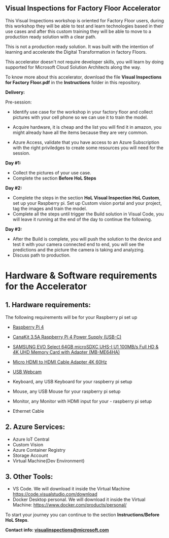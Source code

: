 ## **Visual Inspections for Factory Floor Accelerator**

This Visual Inspections workshop is oriented for Factory Floor users, during this workshop they will be able to test and learn technologies based in their use cases and after this custom training they will be able to move to a production ready solution with a clear path. 

This is not a production ready solution. It was built with the intention of learning and accelerate the Digital Transformation in factory Floors. 


This accelerator doesn't not require developer skills, you will learn by doing supported for Microsoft Cloud Solution Architects along the way. 

To know more about this accelerator, download the file **Visual Inspections for Factory Floor.pdf** in the **Instructions** folder in this repository.


**Delivery:**

Pre-session:

- Identify use case for the workshop in your factory floor and collect pictures with your cell phone so we can use it to train the model.

- Acquire hardware, it is cheap and the list you will find it in amazon, you might already have all the items because they are very common.

- Azure Access, validate that you have access to an Azure Subscription with the right priviledges to create some resources you will need for the session.

**Day #1:**
- Collect the pictures of your use case.
- Complete the section **Before HoL Steps**


**Day #2:**
- Complete the steps in the section **HoL Visual Inspection HoL Custom**, set up your Raspberry pi. Set up Custom vision portal and your project, tag the images and train the model.
- Complete all the steps until trigger the Build solution in Visual Code, you will leave it running at the end of the day to continue the following.

**Day #3:**
- After the Build is complete, you will push the solution to the device and test it with your camera connected end to end, you will see the predictions and the picture the camera is taking and analyzing.
- Discuss path to production.

# Hardware & Software requirements for the Accelerator

## 1. Hardware requirements:
The following requirements will be for your Raspberry pi set up

- <a href="https://www.amazon.com/Raspberry-Pi-Computer-Suitable-Workstation/dp/B0899VXM8F/ref=sr_1_3?keywords=raspberry+pi+4+8gb&qid=1647631122&sprefix=raspbe%2Caps%2C299&sr=8-3">Raspberry Pi 4</a>


- <a href=">https://www.amazon.com/CanaKit-Raspberry-Power-Supply-USB-C/dp/B07TYQRXTK/ref=pd_day0fbt_img_1/130-9714781-1818961?pd_rd_w=Zws3A&pf_rd_p=bcb8482a-3db5-4b0b-9f15-b86e24acdb00&pf_rd_r=YBM58ZGJHTBQM0AM6SAZ&pd_rd_r=ca8f3c9c-a678-4ffa-a3d8-b32757872561&pd_rd_wg=CTO8L&pd_rd_i=B07TYQRXTK&psc=1">CanaKit 3.5A Raspberry Pi 4 Power Supply (USB-C)</a>


- <a href="https://www.amazon.com/SAMSUNG-Select-microSDXC-Adapter-MB-ME64HA/dp/B08879MG33/ref=sr_1_9?crid=R593LIS0AR5N&keywords=samsung+64+sd+card&qid=1647631833&s=electronics&sprefix=samsung+64+sd+card%2Celectronics%2C87&sr=1-9">SAMSUNG EVO Select 64GB microSDXC UHS-I U1 100MB/s Full HD & 4K UHD Memory Card with Adapter (MB-ME64HA)</a>


- <a href="https://www.amazon.com/UGREEN-Adapter-Ethernet-Compatible-Raspberry/dp/B06WWQ7KLV/ref=sr_1_3?keywords=micro+hdmi+to+hdmi&qid=1647632043&s=electronics&sprefix=micro+hdmi%2Celectronics%2C177&sr=1-3">Micro HDMI to HDMI Cable Adapter 4K 60Hz</a>

- <a href="https://www.amazon.com/Logitech-C920x-Pro-HD-Webcam/dp/B085TFF7M1/ref=sr_1_4?crid=1YYUOHACD5UJ9&keywords=logitech%2Bwebcam&qid=1657560970&sprefix=logitech%2B%2Caps%2C139&sr=8-4&th=1">USB Webcam</a>

- Keyboard, any USB Keyboard for your raspberry pi setup
- Mouse, any USB Mouse for your raspberry pi setup
- Monitor, any Monitor with HDMI input for your - raspberry pi setup
- Ethernet Cable



## 2. Azure Services:
  - Azure IoT Central
  - Custom Vision
  - Azure Container Registry
  - Storage Account
  - Virtual Machine(Dev Environment)

## 3. Other Tools:
  - VS Code. We will download it inside the Virtual Machine
  https://code.visualstudio.com/download
  - Docker Desktop personal. We will download it inside the Virtual Machine: https://www.docker.com/products/personal/




To start your journey you can continue to the section **Instructions/Before HoL Steps**.

**Contact info: visualinspections@microsoft.com**


